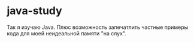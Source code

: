 # java-study
Так я изучаю Java. Плюс возможность запечатлить частные примеры кода для моей неидеальной памяти "на слух".

